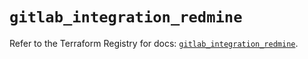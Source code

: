 # `gitlab_integration_redmine`

Refer to the Terraform Registry for docs: [`gitlab_integration_redmine`](https://registry.terraform.io/providers/gitlabhq/gitlab/18.5.0/docs/resources/integration_redmine).
